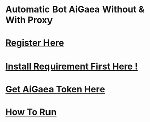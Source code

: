 # Automatic Bot AiGaea Without & With Proxy
# [Register Here](https://app.aigaea.net/register?ref=gaGrSTLZJPft43)
# [Install Requirement First Here !](https://github.com/ylasgamers/aigaea/blob/main/Requirements.md)
# [Get AiGaea Token Here](https://github.com/ylasgamers/aigaea/blob/main/getgaeatoken.md)
# [How To Run](https://github.com/ylasgamers/aigaea/blob/main/howrun.md)
